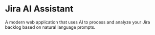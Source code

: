 # Jira AI Assistant

A modern web application that uses AI to process and analyze your Jira backlog based on natural language prompts.
